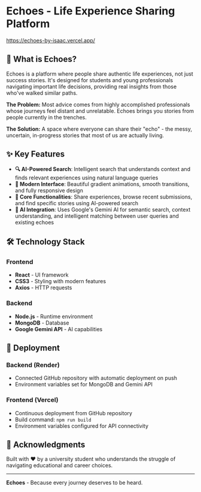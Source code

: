 # Echoes - Life Experience Sharing Platform
https://echoes-by-isaac.vercel.app/

## 🌟 What is Echoes?

Echoes is a platform where people share authentic life experiences, not just success stories. It's designed for students and young professionals navigating important life decisions, providing real insights from those who've walked similar paths.

**The Problem:** Most advice comes from highly accomplished professionals whose journeys feel distant and unrelatable. Echoes brings you stories from people currently in the trenches.

**The Solution:** A space where everyone can share their "echo" - the messy, uncertain, in-progress stories that most of us are actually living.

## ✨ Key Features

- **🔍 AI-Powered Search**: Intelligent search that understands context and finds relevant experiences using natural language queries
- **📱 Modern Interface**: Beautiful gradient animations, smooth transitions, and fully responsive design
- **🎯 Core Functionalities**: Share experiences, browse recent submissions, and find specific stories using AI-powered search
- **🤖 AI Integration**: Uses Google's Gemini AI for semantic search, context understanding, and intelligent matching between user queries and existing echoes

## 🛠️ Technology Stack

### Frontend
- **React** - UI framework
- **CSS3** - Styling with modern features
- **Axios** - HTTP requests

### Backend
- **Node.js** - Runtime environment
- **MongoDB** - Database
- **Google Gemini API** - AI capabilities

## 🚀 Deployment

### Backend (Render)
- Connected GitHub repository with automatic deployment on push
- Environment variables set for MongoDB and Gemini API

### Frontend (Vercel)
- Continuous deployment from GitHub repository
- Build command: `npm run build`
- Environment variables configured for API connectivity

## 🙏 Acknowledgments

Built with ❤️ by a university student who understands the struggle of navigating educational and career choices.

---

**Echoes** - Because every journey deserves to be heard.
